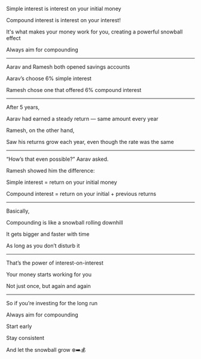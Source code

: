 Simple interest is interest on your initial money

Compound interest is interest on your interest!

It's what makes your money work for you, creating a powerful snowball effect

Always aim for compounding

---

Aarav and Ramesh both opened savings accounts

Aarav’s choose 6% simple interest

Ramesh chose one that offered 6% compound interest

---

After 5 years,

Aarav had earned a steady return — same amount every year

Ramesh, on the other hand, 

Saw his returns grow each year, even though the rate was the same

---

“How’s that even possible?” Aarav asked.

Ramesh showed him the difference:

Simple interest = return on your initial money

Compound interest = return on your initial + previous returns

---

Basically, 

Compounding is like a snowball rolling downhill

It gets bigger and faster with time

As long as you don’t disturb it

---

That’s the power of interest-on-interest

Your money starts working for you

Not just once, but again and again

---

So if you’re investing for the long run

Always aim for compounding

Start early

Stay consistent

And let the snowball grow ❄️➡️💰
